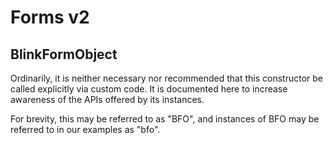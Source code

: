 # Forms v2

## BlinkFormObject 

Ordinarily, it is neither necessary nor recommended that this
constructor be called explicitly via custom code. It is documented here
to increase awareness of the APIs offered by its instances.

For brevity, this may be referred to as "BFO", and instances of BFO may
be referred to in our examples as "bfo".
